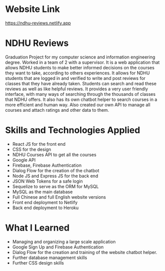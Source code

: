 # Website Link
https://ndhu-reviews.netlify.app

# NDHU Reviews

Graduation Project for my computer science and information engineering degree. Worked in a team of 2 with a supervisor. It is a web application that allows NDHU students to make better informed decisions on the courses they want to take, according to others experiences. It allows for NDHU students that are logged in and verified to write and post reviews for classes that they have already taken. Students can search and read these reviews as well as like helpful reviews. It provides a very user friendly interface, with many ways of searching through the thousands of classes that NDHU offers. It also has its own chatbot helper to search courses in a more efficient and human way. Also created our own API to manage all courses and attach ratings and other data to them.

# Skills and Technologies Applied

- React JS for the front end
- CSS for the design
- NDHU Courses API to get all the courses
- Google API
- Firebase, Firebase Authentication
- Dialog Flow for the creation of the chatbot
- Node JS and Express JS for the back end
- JSON Web Tokens for a safe login
- Sequelize to serve as the ORM for MySQL
- MySQL as the main database
- Full Chinese and full English website versions
- Front end deployment to Netlify
- Back end deployment to Heroku

# What I Learned

- Managing and organizing a large scale application
- Google Sign Up and Firebase Authentication
- Dialog Flow for the creation and training of the website chatbot helper.
- Further database management skills
- Further CSS design skills
